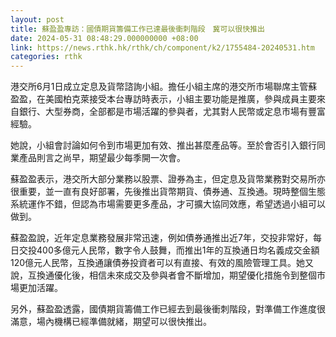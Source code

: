 ```yaml
---
layout: post
title: 蘇盈盈專訪：國債期貨籌備工作已達最後衝刺階段　冀可以很快推出
date: 2024-05-31 08:48:29.000000000 +08:00
link: https://news.rthk.hk/rthk/ch/component/k2/1755484-20240531.htm
categories: rthk
---
```


港交所6月1日成立定息及貨幣諮詢小組。擔任小組主席的港交所市場聯席主管蘇盈盈，在美國柏克萊接受本台專訪時表示，小組主要功能是推廣，參與成員主要來自銀行、大型券商，全部都是市場活躍的參與者，尤其對人民幣或定息市場有豐富經驗。

她說，小組會討論如何令到市場更加有效、推出甚麼產品等。至於會否引入銀行同業產品則言之尚早，期望最少每季開一次會。

蘇盈盈表示，港交所大部分業務以股票、證券為主，但定息及貨幣業務對交易所亦很重要，並一直有良好部署，先後推出貨幣期貨、債券通、互換通。現時整個生態系統運作不錯，但認為市場需要更多產品，才可擴大協同效應，希望透過小組可以做到。

蘇盈盈說，近年定息業務發展非常迅速，例如債券通推出近7年，交投非常好，每日交投400多億元人民幣，數字令人鼓舞，而推出1年的互換通日均名義成交金額120億元人民幣，互換通讓債券投資者可以有直接、有效的風險管理工具。她又說，互換通優化後，相信未來成交及參與者會不斷增加，期望優化措施令到整個市場更加活躍。

另外，蘇盈盈透露，國債期貨籌備工作已經去到最後衝刺階段，對準備工作進度很滿意，場內機構已經準備就緒，期望可以很快推出。
